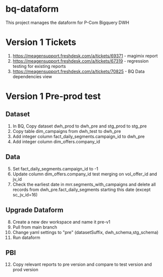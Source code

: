 # bq-dataform

This project manages the dataform for P-Com Bigquery DWH

# Version 1 Tickets

1. https://meagensupport.freshdesk.com/a/tickets/69371 - magimix report
2. https://meagensupport.freshdesk.com/a/tickets/67319 - regression testing for existing reports
3. https://meagensupport.freshdesk.com/a/tickets/70825 - BQ Data dependencies view

# Version 1 Pre-prod test

## Dataset

1. In BQ, Copy dataset dwh_prod to dwh_pre and stg_prod to stg_pre
2. Copy table dim_campaigns from dwh_test to dwh_pre
3. Add integer column fact_daily_segments.campaign_id to dwh_pre 
4. Add integer column dim_offers.company_id

## Data

5. Set fact_daily_segments.campaign_id to -1
6. Update column dim_offers.company_id test merging on vol_offer_id and jv_id
7. Check the earliest date in mrr.segments_with_campaigns and delete all records from dwh_pre.fact_daily_segments starting this date (except sc_jv_id=16)

## Upgrade Dataform

8. Create a new dev workspace and name it pre-v1
9. Pull from main branch
10. Change yaml settings to "pre" (datasetSuffix, dwh_schema,stg_schema)
11. Run dataform

## PBI

12. Copy relevant reports to pre version and compare to test version and prod version
